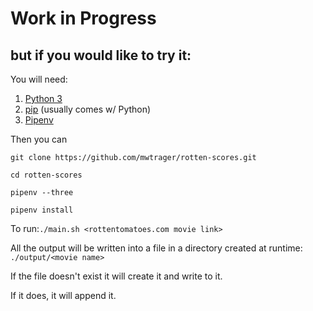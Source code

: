 # Work in Progress

## but if you would like to try it:

You will need:
1. [Python 3](https://www.python.org/downloads/ "Python,org Download Page")
2. [pip](https://pip.pypa.io/en/stable/installing/ "pip Installation Instructions") (usually comes w/ Python)
3. [Pipenv](https://packaging.python.org/new-tutorials/installing-and-using-packages/  "Pipenv Installation Instructions")

Then you can

`git clone https://github.com/mwtrager/rotten-scores.git`

`cd rotten-scores`

`pipenv --three`

`pipenv install`

To run:`./main.sh <rottentomatoes.com movie link>`

All the output will be written into a file in a directory created at runtime: `./output/<movie name>`

If the file doesn't exist it will create it and write to it.

If it does, it will append it.
